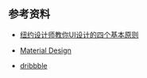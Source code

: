 ## 参考资料

- [纽约设计师教你UI设计的四个基本原则](http://www.devstore.cn/essay/essayInfo/1604.html)

- [Material Design](https://material.io/)

- [dribbble](https://dribbble.com)